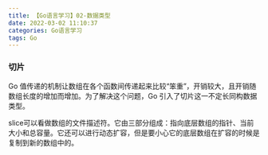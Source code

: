 ```yaml
---
title: 【Go语言学习】02-数据类型
date: 2022-03-02 11:10:37
categories: Go语言学习
tags: Go
---
```


### 切片

Go 值传递的机制让数组在各个函数间传递起来比较“笨重”，开销较大，且开销随数组长度的增加而增加。为了解决这个问题，Go 引入了切片这一不定长同构数据类型。

slice可以看做数组的文件描述符。它由三部分组成：指向底层数组的指针、当前大小和总容量。它还可以进行动态扩容，但是要小心它的底层数组在扩容的时候是复制到新的数组中的。



